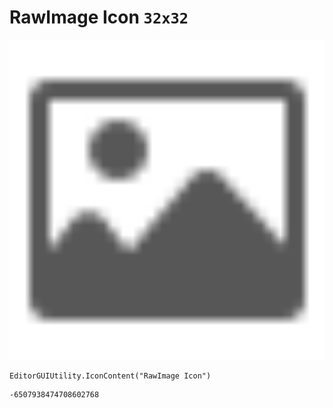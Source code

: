 # RawImage Icon `32x32`
<img src="/img/RawImage%20Icon.png" width=512 height=512>

``` CSharp
EditorGUIUtility.IconContent("RawImage Icon")
```
```
-6507938474708602768
```

